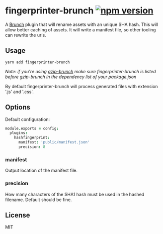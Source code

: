 fingerprinter-brunch [![npm version](https://badge.fury.io/js/fingerprinter-brunch.svg)](http://badge.fury.io/js/fingerprinter-brunch)
======================

A [Brunch][] plugin that will rename assets with an unique SHA hash. This will allow
better caching of assets. It will write a manifest file, so other tooling can
rewrite the urls.

Usage
-----

`yarn add fingerprinter-brunch`

_Note: if you're using [gzip-brunch][] make sure fingerprinter-brunch is listed before
gzip-brunch in the dependency list of your package.json_

By default fingerprinter-brunch will process generated files with extension '.js' and '.css'.


Options
-------

Default configuration:

```coffeescript
module.exports = config:
  plugins:
    hashfingerprint:
      manifest: 'public/manifest.json'
      precision: 8
```

### manifest

Output location of the manifest file.

### precision

How many characters of the SHA1 hash must be used in the hashed
filename. Default should be fine.

License
-------

MIT


[Brunch]: http://brunch.io
[gzip-brunch]: https://github.com/banyan/gzip-brunch
